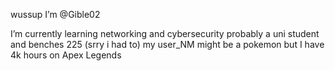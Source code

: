 wussup I’m @Gible02

 I’m currently learning networking and cybersecurity 
 probably a uni student and benches 225 (srry i had to) 
 my user_NM might be a pokemon but I have 4k hours on Apex Legends 
 

